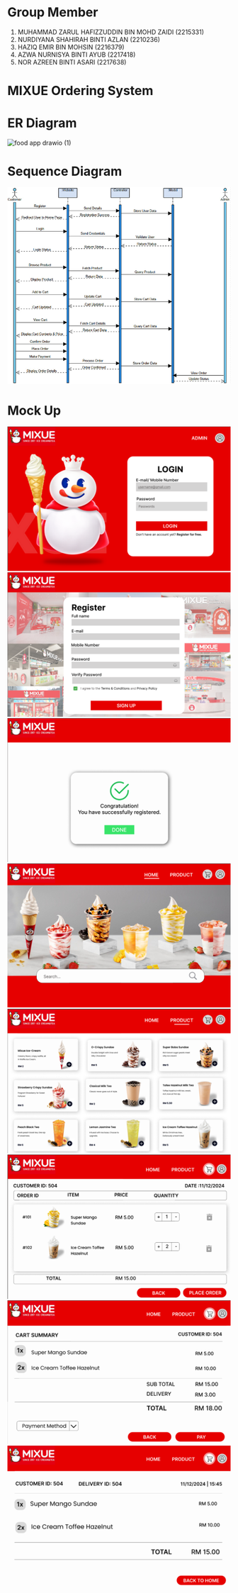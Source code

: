 # Group Member
1. MUHAMMAD ZARUL HAFIZZUDDIN BIN MOHD ZAIDI (2215331)
2. NURDIYANA SHAHIRAH BINTI AZLAN (2210236)
3. HAZIQ EMIR BIN  MOHSIN (2216379)
4. AZWA NURNISYA BINTI AYUB (2217418)
5. NOR AZREEN BINTI ASARI (2217638)

# MIXUE Ordering System



# ER Diagram
![food app drawio (1)](https://github.com/user-attachments/assets/9038ca9d-9a92-49ee-8e76-fe1e14c8933e)

# Sequence Diagram
![Alt text](sequenceDiagram.jpg?raw=true)

# Mock Up
![Alt text](mixue_login.png?raw=true)
![Alt text](mixue_register.png?raw=true)
![Alt text](mixue_register2.png?raw=true)
![Alt text](mixue_home.png?raw=true)
![Alt text](mixue_product.png?raw=true)
![Alt text](mixue_cart.png?raw=true)
![Alt text](mixue_cartsummary.png?raw=true)
![Alt text](mixue_receipt.png?raw=true)

